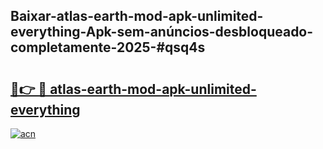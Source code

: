 ## Baixar-atlas-earth-mod-apk-unlimited-everything-Apk-sem-anúncios-desbloqueado-completamente-2025-#qsq4s

# <h2><a href="https://ainizakaria.my?title=atlas-earth-mod-apk-unlimited-everything&ref=20M">🔗👉 🔴 atlas-earth-mod-apk-unlimited-everything</a></h2>

[![acn](https://github.com/user-attachments/assets/0f9c940e-d8b0-45ae-aac7-cd30a18b3e1c)](https://ainizakaria.my?title=atlas-earth-mod-apk-unlimited-everything&ref=20M)

